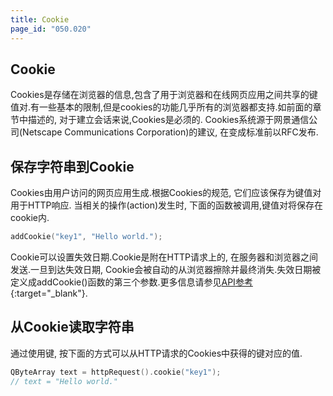 ```yaml
---
title: Cookie
page_id: "050.020"
---
```


## Cookie
Cookies是存储在浏览器的信息,包含了用于浏览器和在线网页应用之间共享的键值对.有一些基本的限制,但是cookies的功能几乎所有的浏览器都支持.如前面的章节中描述的, 对于建立会话来说,Cookies是必须的.
Cookies系统源于网景通信公司(Netscape Communications Corporation)的建议, 在变成标准前以RFC发布.

## 保存字符串到Cookie
Cookies由用户访问的网页应用生成.根据Cookies的规范, 它们应该保存为键值对用于HTTP响应.
当相关的操作(action)发生时,  下面的函数被调用,键值对将保存在cookie内.

```c++
addCookie("key1", "Hello world.");
```

Cookie可以设置失效日期.Cookie是附在HTTP请求上的, 在服务器和浏览器之间发送.一旦到达失效日期, Cookie会被自动的从浏览器擦除并最终消失.失效日期被定义成addCookie()函数的第三个参数.更多信息请参见[API参考](http://treefrogframework.org/tf_doxygen/classes.html){:target="_blank"}.

## 从Cookie读取字符串
通过使用键, 按下面的方式可以从HTTP请求的Cookies中获得的键对应的值.

```c++
QByteArray text = httpRequest().cookie("key1");
// text = "Hello world."
```